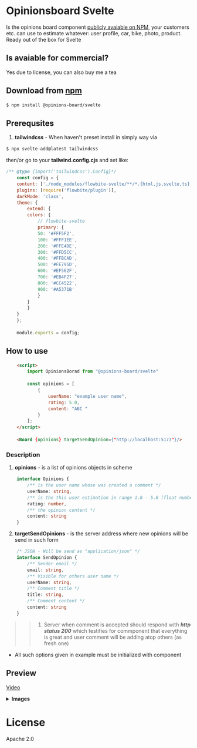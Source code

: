# Opinionsboard Svelte
Is the opinions board component [publicly avaiable on NPM](https://www.npmjs.com/settings/opinions-board/svelte), your customers etc. can use to estimate whatever: user profile, car, bike, photo, product.
Ready out of the box for Svelte

## Is avaiable for commercial?
Yes due to license, you can also buy me a tea

## Download from [npm](https://www.npmjs.com/settings/opinions-board/svelte) <!-- TODO: Add link to repo -->
```bash
$ npm install @opinions-board/svelte
```

## Prerequsites
1. **tailwindcss** - When haven't preset install in simply way via
```bash
$ npx svelte-add@latest tailwindcss
```
then/or go to your **tailwind.config.cjs** and set like:
```cjs
/** @type {import('tailwindcss').Config}*/
    const config = {
    content: ['./node_modules/flowbite-svelte/**/*.{html,js,svelte,ts}', "./node_modules/@opinions-board/svelte/**/*.{html,js,svelte,ts}"],
    plugins: [require('flowbite/plugin')],
    darkMode: 'class',
    theme: {
        extend: {
        colors: {
            // flowbite-svelte
            primary: {
            50: '#FFF5F2',
            100: '#FFF1EE',
            200: '#FFE4DE',
            300: '#FFD5CC',
            400: '#FFBCAD',
            500: '#FE795D',
            600: '#EF562F',
            700: '#EB4F27',
            800: '#CC4522',
            900: '#A5371B'
            }
        }
        }
    }
    };
    
    module.exports = config;
```

## How to use
```html
    <script>
        import OpinionsBorad from "@opinions-board/svelte"

        const opinions = [
            {
                userName: "example user name",
                rating: 5.0,
                content: "ABC "
            }
        ];
    </script>

    <Board {opinions} targetSendOpinion={"http://localhost:5173"}/>
```
 ### Description
1. **opinions** - is a list of opinions objects in scheme
```typescript
    interface Opinions {
        /** is the user name whose was created a comment */
        userName: string,
        /** is the this user estimation in range 1.0 - 5.0 (float number) */
        rating: number,
        /** the opinion content */
        content: string
    }
```
2. **targetSendOpinions** - is the server address where new opinions will be send in such form
```typescript
    /* JSON - Will be send as "application/json" */
    interface SendOpinion {
        /** Sender email */
        email: string,
        /** Visible for others user name */
        userName: string,
        /** Comment title */
        title: string,
        /** Comment content */
        content: string
    }
```
>> 1. Server when comment is accepted should respond with ***http status 200*** which testifies for commponent that everything is great and user comment will be adding atop others (as fresh one)

* All such options given in example must be initialized with component

## Preview
[Video](https://youtu.be/qf7KFmTXO4g?feature=shared)
<details>
    <summary>
        <b>Images</b>
    </summary>
    <div>
        <p>Real word Usecase - Estimation of user profile</p>
        <img src="./docs/realword-usecase.png" alt="Real world usecase"/>
    </div>
    <div>
        <p>Raw previews</p>
        <img src="./docs/preview-atop.png" alt="Atop preview"/>
        <img src="./docs/preview-middle.png" alt="middle preview"/>
        <img src="./docs/preview-bottom-empty.png" alt="preview fill empty"/>
        <img src="./docs/preview-bottom-enrolled.png" alt="preview filled up"/>
    </div>
</details>

# License
Apache 2.0
